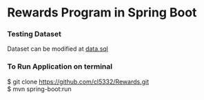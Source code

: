 # Rewards Program in Spring Boot

### Testing Dataset 
Dataset can be modified at [data.sql](https://github.com/cl5332/Rewards/blob/main/src/main/resources/data.sql) <br>

### To Run Application on terminal
$ git clone https://github.com/cl5332/Rewards.git <br>
$ mvn spring-boot:run
